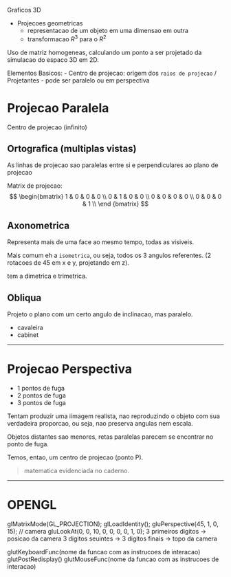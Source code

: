 Graficos 3D
- Projecoes geometricas
    - representacao de um objeto em uma dimensao em outra
    - transformacao $R^3$ para o $R^2$ 

Uso de matriz homogeneas, calculando um ponto a ser projetado da simulacao do espaco 3D em 2D.

Elementos Basicos:
    - Centro de projecao: origem dos `raios de projecao` / Projetantes
    - pode ser paralelo ou em perspectiva


# Projecao Paralela 
Centro de projecao (infinito) 

## Ortografica (multiplas vistas)
As linhas de projecao sao paralelas entre si e perpendiculares ao plano de projecao

Matrix de projecao:
$$ 
\begin{bmatrix}
1 & 0 & 0 & 0 \\
0 & 1 & 0 & 0 \\
0 & 0 & 0 & 0 \\
0 & 0 & 0 & 1 \\
\end {bmatrix}
$$


## Axonometrica
Representa mais de uma face ao mesmo tempo, todas as visiveis.

Mais comum eh a `isometrica`, ou seja, todos os 3 angulos referentes. (2 rotacoes de 45 em x e y, projetando em z).

tem a dimetrica e trimetrica.

## Obliqua
Projeto o plano com um certo angulo de inclinacao, mas paralelo.
- cavaleira
- cabinet

---

# Projecao Perspectiva

- 1 pontos de fuga
- 2 pontos de fuga
- 3 pontos de fuga

Tentam produzir uma iimagem realista, nao reproduzindo o objeto com sua verdadeira proporcao, ou seja, nao preserva angulas nem escala.

Objetos distantes sao menores, retas paralelas parecem se encontrar no ponto de fuga.

Temos, entao, um centro de projecao (ponto P). 

> matematica evidenciada no caderno.

---
# OPENGL

  glMatrixMode(GL_PROJECTION);
  glLoadIdentity();
  gluPerspective(45, 1, 0, 15);
  // camera
  gluLookAt(0, 0, 10, 0, 0, 0, 0, 1, 0);
      3 primeiros digitos -> posicao da camera 
      3 digitos seuintes  ->
      3 digitos finais -> topo da camera

  glutKeyboardFunc(nome da funcao com as instrucoes de interacao)
  glutPostRedisplay()
  glutMouseFunc(nome da funcao com as instrucoes de interacao)
